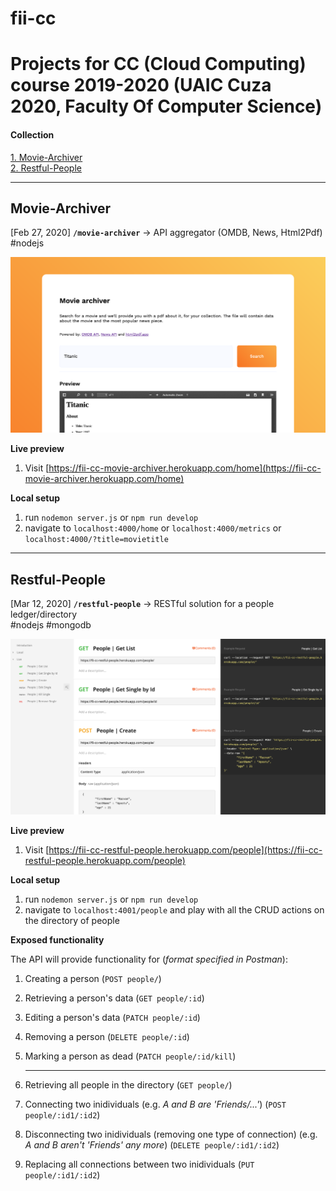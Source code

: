 # fii-cc

# Projects for CC (Cloud Computing) course 2019-2020 (UAIC Cuza 2020, Faculty Of Computer Science)

#### Collection

[1. Movie-Archiver](###Movie-Archiver)  
[2. Restful-People](###Restful-People)

---

## Movie-Archiver

[Feb 27, 2020] **`/movie-archiver`** → API aggregator (OMDB, News, Html2Pdf)  
#nodejs

![Screenshot of the platform](movie-archiver-preview.png)

**Live preview**

1.  Visit [https://fii-cc-movie-archiver.herokuapp.com/home](https://fii-cc-movie-archiver.herokuapp.com/home)

**Local setup**

1.  run `nodemon server.js` or `npm run develop`
2.  navigate to `localhost:4000/home` or `localhost:4000/metrics` or `localhost:4000/?title=movietitle`

---

## Restful-People

[Mar 12, 2020] **`/restful-people`** → RESTful solution for a people ledger/directory  
#nodejs #mongodb

![Screenshot of the platform](restful-people-preview.png)

**Live preview**

1.  Visit [https://fii-cc-restful-people.herokuapp.com/people](https://fii-cc-restful-people.herokuapp.com/people)

**Local setup**

1.  run `nodemon server.js` or `npm run develop`
2.  navigate to `localhost:4001/people` and play with all the CRUD actions on the directory of people

**Exposed functionality**

The API will provide functionality for (_format specified in Postman_):

1.  Creating a person (`POST people/`)
2.  Retrieving a person's data (`GET people/:id`)
3.  Editing a person's data (`PATCH people/:id`)
4.  Removing a person (`DELETE people/:id`)
5.  Marking a person as dead (`PATCH people/:id/kill`)

    ***

6.  Retrieving all people in the directory (`GET people/`)
7.  Connecting two inidividuals (e.g. _A and B are 'Friends/...'_) (`POST people/:id1/:id2`)
8.  Disconnecting two inidividuals (removing one type of connection) (e.g. _A and B aren't 'Friends' any more_) (`DELETE people/:id1/:id2`)
9.  Replacing all connections between two inidividuals (`PUT people/:id1/:id2`)
